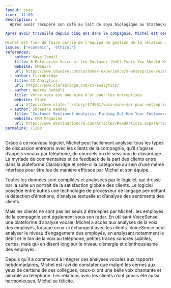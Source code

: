 ```yaml
---
layout: step
time: '11:00'
description: >
  Après avoir récupéré son café au lait de soya biologique au Starbucks, Michel arrive à son poste de travail, allume son ordinateur et s’affaire à la première tâche de la journée : faire un compte-rendu de la satisfaction des clients qu’il a servis lors de la semaine dernière. 

Après avoir travaillé depuis cinq ans dans la compagnie, Michel est certain d’une chose : les attentes des clients ne cessent d’augmenter, et pour rester compétitif sur le marché, il est en son devoir de bien comprendre les désirs et les attentes de sa clientèle. 

Michel est fier de faire partie de l’équipe de gestion de la relation client, surtout depuis que son département s’est doté de la suite Clarabridge, un programme de collecte et d’analyse de données des clients. Plus besoin d’utiliser Google Docs et compagnie.  Désormais, toutes les informations nécessaires à la gestion de la relation client sont réunies sur le même logiciel, à l’interface aisée à comprendre.
issues: ['economic', 'ethical']
references:
  - author: Kaya Ismail
    title: 8 Enterprise Voice of the Customer (VoC) Tools You Should Know About
    website: CMSWire
    url: https://www.cmswire.com/customer-experience/9-enterprise-voice-of-the-customer-voc-tools-you-should-know-about/
  - author: Clarabridge
    title: CX Analytics
    url: https://www.clarabridge.com/cx-analytics/
  - author: Audrey Renault
    title: Votre voix est une mine d'or pour les entreprises
    website: Slate
    url: https://www.slate.fr/story/174681/voix-mine-dor-pour-entreprises
  - author: Shreesha Ramdas
    title: "Customer Sentiment Analysis: Finding Out How Your Customers Really Feel"
    website: CRM Magazine
    url: https://www.destinationcrm.com/Articles/ReadArticle.aspx?ArticleID=130524
permalink: /1100
---
```



Grâce à ce nouveau logiciel, Michel peut facilement analyser tous les types de discussion entrepris avec les clients de la compagnie, qu’il s’agisse d’appels vocaux par téléphone, de courriels ou de sessions de clavardage. La myriade de commentaires et de feedback de la part des clients entre dans la plateforme Clarabridge et celle-ci la catégorise au sein d’une même interface pour être lue de manière efficace par Michel et son équipe. 

Toutes les données sont compilées et analysées par le logiciel, qui dresse par la suite un portrait de la satisfaction globale des clients. Le logiciel possède entre autres une technologie de processeur de langage permettant la détection d’émotions, d’analyse textuelle et d’analyse des sentiments des clients. 

Mais les clients ne sont pas les seuls à être épiés par Michel : les employés de la compagnie sont également sous son radar. En utilisant VoiceSense, une plateforme d’analyse vocale, Michel a accès aux analyses de la voix des employés, lorsque ceux-ci échangent avec les clients. VoiceSense peut analyser le niveau d’engagement des employés, en analysant notamment le débit et le ton de la voix au téléphone, petites traces sonores subtiles, certes, mais qui en disent long sur le niveau d’énergie et d’enthousiasme des employés. 

Depuis qu’il a commencé à intégrer ces analyses vocales aux rapports hebdomadaires, Michel est ravi de constater que malgré les cernes aux yeux de certains de ces collègues, ceux-ci ont une belle voix chantante et aimable au téléphone. Les relations avec les clients n’ont jamais été aussi harmonieuses. Michel se félicite. 
